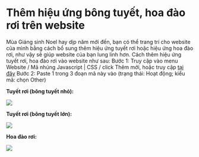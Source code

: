 # Thêm hiệu ứng bông tuyết, hoa đào rơi trên website
Mùa Giáng sinh Noel hay dịp năm mới đến, bạn có thể trang trí cho website của mình bằng cách bổ sung thêm hiệu ứng tuyết rơi hoặc hiệu ứng hoa đào rơi, như vậy sẽ giúp website của bạn lung linh hơn.
Cách thêm hiệu ứng tuyết rơi, hoa đào rơi vào website như sau:
Bước 1: Truy cập vào menu Website / Mã nhúng Javascript | CSS / click Thêm mới, hoặc truy cập [tại đây](https://new.nhanh.vn/website/script/index?tab=add)
Bước 2: Paste 1 trong 3 đoạn mã này vào (trạng thái: Hoạt động; kiểu mã: chọn Other)

**Tuyết rơi (bông tuyết nhỏ):**

<script type="text/javascript" src="//nhanh.vn/js/events/snow.js"></script>

![](https://raw.githubusercontent.com/nhanhapi/manual/master/docs/website/img/hieu-ung-bong-tuyet-nho.png)

**Tuyết rơi (bông tuyết lớn):**


<script type="text/javascript" src="//nhanh.vn/js/events/snow2.js"></script>

![](https://raw.githubusercontent.com/nhanhapi/manual/master/docs/website/img/hieu-ung-bong-tuyet-lon.png)

**Hoa đào rơi:**

<script type="text/javascript" src="//nhanh.vn/js/events/newyear.js"></script>

![](https://raw.githubusercontent.com/nhanhapi/manual/master/docs/website/img/hieu-ung-hoa-dao-roi.png)
